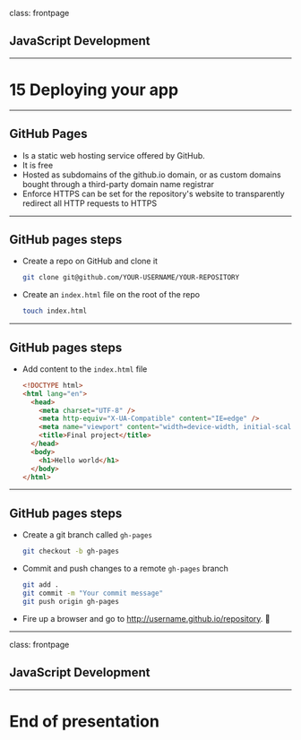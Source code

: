class: frontpage

<div>
  <h2>JavaScript Development</h2>
  <hr/>
  <h1>15 Deploying your app</h1>
</div>

---

## GitHub Pages

- Is a static web hosting service offered by GitHub.
- It is free
- Hosted as subdomains of the github.io domain, or as custom domains bought through a third-party domain name registrar
- Enforce HTTPS can be set for the repository's website to transparently redirect all HTTP requests to HTTPS

---

## GitHub pages steps

- Create a repo on GitHub and clone it

  ```sh
  git clone git@github.com/YOUR-USERNAME/YOUR-REPOSITORY
  ```

- Create an `index.html` file on the root of the repo

  ```sh
  touch index.html
  ```

---

## GitHub pages steps

- Add content to the `index.html` file

  ```html
  <!DOCTYPE html>
  <html lang="en">
    <head>
      <meta charset="UTF-8" />
      <meta http-equiv="X-UA-Compatible" content="IE=edge" />
      <meta name="viewport" content="width=device-width, initial-scale=1.0" />
      <title>Final project</title>
    </head>
    <body>
      <h1>Hello world</h1>
    </body>
  </html>
  ```

---

## GitHub pages steps

- Create a git branch called `gh-pages`

  ```sh
  git checkout -b gh-pages
  ```

- Commit and push changes to a remote `gh-pages` branch

  ```sh
  git add .
  git commit -m "Your commit message"
  git push origin gh-pages
  ```

- Fire up a browser and go to http://username.github.io/repository. 🚀

---

class: frontpage

<div>
  <h2>JavaScript Development</h2>
  <hr/>
  <h1>End of presentation</h1>
</div>
